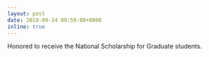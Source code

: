 ```yaml
---
layout: post
date: 2019-09-24 00:59:00+0800
inline: true
---
```


Honored to receive the National Scholarship for Graduate students.